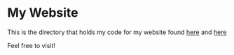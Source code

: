 # My Website

This is the directory that holds my code for my website found [here](http://acsweb.ucsd.edu/~nbrowne)
and [here](https://nate-browne.github.io)

Feel free to visit!
